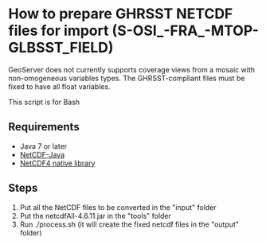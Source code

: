 # How to prepare GHRSST NETCDF files for import (S-OSI_-FRA_-MTOP-GLBSST_FIELD)

GeoServer does not currently supports coverage views from a mosaic with non-omogeneous variables types.
The GHRSST-compliant files must be fixed to have all float variables.

This script is for Bash

## Requirements

* Java 7 or later
* [NetCDF-Java](https://artifacts.unidata.ucar.edu/repository/unidata-releases/edu/ucar/netcdfAll/4.6.11/netcdfAll-4.6.11.jar)
* [NetCDF4 native library](https://www.unidata.ucar.edu/software/thredds/current/netcdf-java/reference/netcdf4Clibrary.html)

## Steps

1. Put all the NetCDF files to be converted in the "input" folder
1. Put the netcdfAll-4.6.11.jar in the "tools" folder
1. Run ./process.sh (it will create the fixed netcdf files in the "output" folder)

